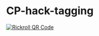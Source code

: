 # CP-hack-tagging
[![Rickroll QR Code](path/to/qr-code.png)](https://www.youtube.com/watch?v=dQw4w9WgXcQ)
